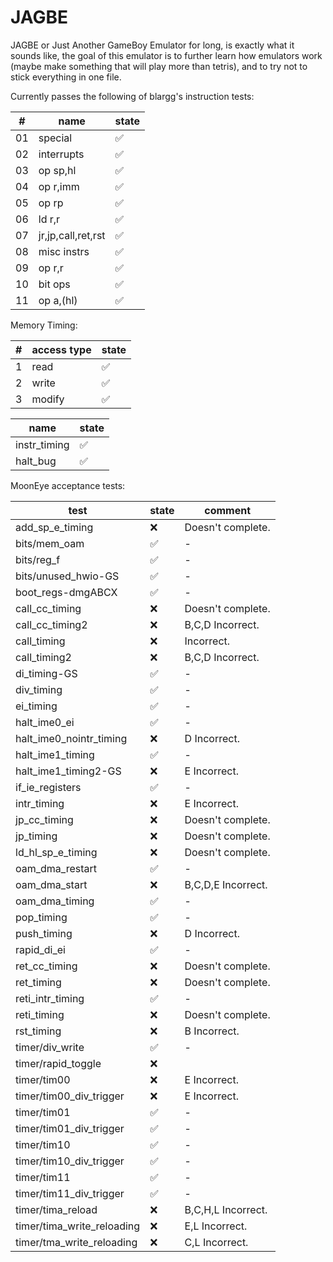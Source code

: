 # JAGBE
JAGBE or Just Another GameBoy Emulator for long, is exactly what it sounds like,
the goal of this emulator is to further learn how emulators work (maybe make something that will play more than tetris),
and to try not to stick everything in one file.

Currently passes the following of blargg's instruction tests:

|#|name|state|
|-|-|-|
|01|special|:white_check_mark:|
|02|interrupts|:white_check_mark:|
|03|op sp,hl|:white_check_mark:|
|04|op r,imm|:white_check_mark:|
|05|op rp|:white_check_mark:|
|06|ld r,r|:white_check_mark:|
|07|jr,jp,call,ret,rst|:white_check_mark:|
|08|misc instrs|:white_check_mark:|
|09|op r,r|:white_check_mark:|
|10|bit ops|:white_check_mark:|
|11|op a,(hl)|:white_check_mark:|

Memory Timing:

|#|access type|state|
|-|-|-|
|1|read|:white_check_mark:|
|2|write|:white_check_mark:|
|3|modify|:white_check_mark:|

|name|state|
|-|-|
|instr_timing|:white_check_mark:|
|halt_bug|:white_check_mark:|

MoonEye acceptance tests:

|test|state|comment|
|-|-|-|
|add_sp_e_timing|:x:|Doesn't complete.|
|bits/mem_oam|:white_check_mark:|-|
|bits/reg_f|:white_check_mark:|-|
|bits/unused_hwio-GS|:white_check_mark:|-|
|boot_regs-dmgABCX|:white_check_mark:|-|
|call_cc_timing|:x:|Doesn't complete.|
|call_cc_timing2|:x:|B,C,D Incorrect.|
|call_timing|:x:|Incorrect.|
|call_timing2|:x:|B,C,D Incorrect.|
|di_timing-GS|:white_check_mark:|-|
|div_timing|:white_check_mark:|-|
|ei_timing|:white_check_mark:|-|
|halt_ime0_ei|:white_check_mark:|-|
|halt_ime0_nointr_timing|:x:|D Incorrect.|
|halt_ime1_timing|:white_check_mark:|-|
|halt_ime1_timing2-GS|:x:|E Incorrect.|
|if_ie_registers|:white_check_mark:|-|
|intr_timing|:x:|E Incorrect.|
|jp_cc_timing|:x:|Doesn't complete.|
|jp_timing|:x:|Doesn't complete.|
|ld_hl_sp_e_timing|:x:|Doesn't complete.|
|oam_dma_restart|:white_check_mark:|-|
|oam_dma_start|:x:|B,C,D,E Incorrect.|
|oam_dma_timing|:white_check_mark:|-|
|pop_timing|:white_check_mark:|-|
|push_timing|:x:|D Incorrect.|
|rapid_di_ei|:white_check_mark:|-|
|ret_cc_timing|:x:|Doesn't complete.|
|ret_timing|:x:|Doesn't complete.|
|reti_intr_timing|:white_check_mark:|-|
|reti_timing|:x:|Doesn't complete.|
|rst_timing|:x:|B Incorrect.|
|timer/div_write|:white_check_mark:|-|
|timer/rapid_toggle|:x:| |
|timer/tim00|:x:|E Incorrect.|
|timer/tim00_div_trigger|:x:|E Incorrect.|
|timer/tim01|:white_check_mark:|-|
|timer/tim01_div_trigger|:white_check_mark:|-|
|timer/tim10|:white_check_mark:|-|
|timer/tim10_div_trigger|:white_check_mark:|-|
|timer/tim11|:white_check_mark:|-|
|timer/tim11_div_trigger|:white_check_mark:|-|
|timer/tima_reload|:x:|B,C,H,L Incorrect.|
|timer/tima_write_reloading|:x:|E,L Incorrect.|
|timer/tma_write_reloading|:x:|C,L Incorrect.|
